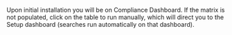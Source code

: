 Upon initial installation you will be on Compliance Dashboard. If the matrix is not populated, click on the table to run manually, which will direct you to the Setup dashboard (searches run automatically on that dashboard).
